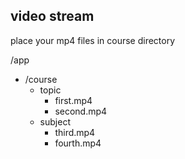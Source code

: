 ## video stream

place your mp4 files in course directory

/app
 - /course
   - topic
      - first.mp4
      - second.mp4
   - subject
      - third.mp4
      - fourth.mp4